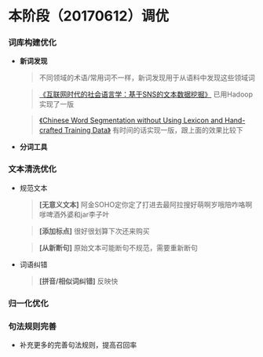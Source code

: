 # 本阶段（20170612）调优

### 词库构建优化

- **新词发现**

    > 不同领域的术语/常用词不一样，新词发现用于从语料中发现这些领域词

    > [《互联网时代的社会语言学：基于SNS的文本数据挖掘》](http://www.matrix67.com/blog/archives/5044) 已用Hadoop实现了一版

    > [《Chinese Word Segmentation without Using Lexicon and Hand-crafted Training Data》](#) 有时间的话实现一版，跟上面的效果比较下

- **分词工具**



### 文本清洗优化

- 规范文本

    > **[无意义文本]** 阿金SOHO定你定了打进去最阿拉搜好萌啊岁哦陪咋咯啊嗲啤酒外婆和jar李子叶

    > **[添加标点]** 很好很划算下次还来购买

    > **[从新断句]** 原始文本可能断句不规范，需要重新断句

- 词语纠错

    > **[拼音/相似词纠错]** 反映快

### 归一化优化

### 句法规则完善
- 补充更多的完善句法规则，提高召回率